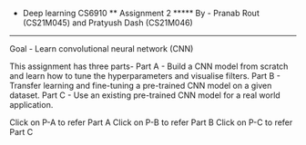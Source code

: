 * Deep learning CS6910
** Assignment 2
***** By - Pranab Rout (CS21M045) and Pratyush Dash (CS21M046)
<hr>

Goal - Learn convolutional neural network (CNN)

This assignment has three parts-
Part A - Build a CNN model from scratch and learn how to tune the hyperparameters and visualise filters.
Part B - Transfer learning and fine-tuning a pre-trained CNN model on a given dataset.
Part C - Use an existing pre-trained CNN model for a real world application.

Click on P-A to refer Part A
Click on P-B to refer Part B
Click on P-C to refer Part C

